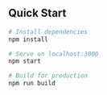 
## Quick Start

```bash
# Install dependencies
npm install

# Serve on localhost:3000
npm start

# Build for production
npm run build
```
